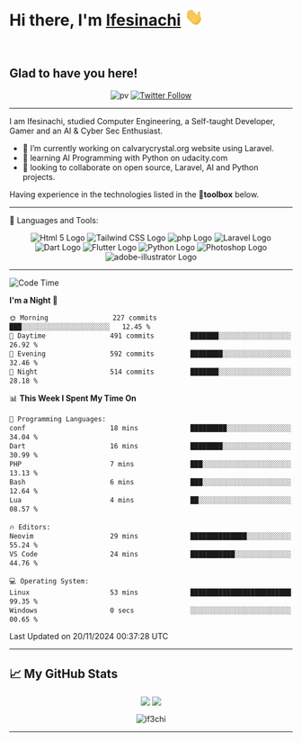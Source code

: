 <h1 align="left">Hi there, I'm <a href="https://twitter.com/ifeabasi" target="_blank">Ifesinachi</a> <img
src="https://github.com/if3chi/if3chi/raw/main/img/Hi.gif" height="32" /></h1>
<br />


<h2>Glad to have you here!</h2> 

<div align="center">

![pv](https://pageview.vercel.app/?github_user=if3chi)
[![Twitter Follow](https://img.shields.io/twitter/follow/ifeabasi?label=Follow%20me%20on%20Twitter&style=social)](https://twitter.com/intent/follow?screen_name=ifeabasi)
<!-- ![GitHub last commit](https://img.shields.io/github/last-commit/if3chi/if3chi) -->

</div>

---


<!--
**if3chi/if3chi** is a ✨ _special_ ✨ repository because its `README.md` (this file) appears on your GitHub profile.

Here are some ideas to get you started:

- 🔭 I’m currently working on ...
- 🌱 I’m currently learning ...
- 👯 I’m looking to collaborate on ...
- 🤔 I’m looking for help with ...
- 💬 Ask me about ...
- 📫 How to reach me: ...
- 😄 Pronouns: ...
- ⚡ Fun fact: ...
-->

I am Ifesinachi, studied Computer Engineering, a Self-taught Developer, Gamer and an AI & Cyber Sec Enthusiast.

- 🔭 I’m currently working on calvarycrystal.org website using Laravel.
- 🌱 learning AI Programming with Python on udacity.com
- 🤝 looking to collaborate on open source, Laravel, AI and Python projects.
 
Having experience in the technologies listed in the 🧰**toolbox** below.

---

🧰 Languages and Tools:

<div align="center">
    <img src="https://cdn.worldvectorlogo.com/logos/html5-2.svg" alt="Html 5 Logo" width="50" height="50"/> 
    <img src="https://cdn.worldvectorlogo.com/logos/tailwind-css-2.svg" alt="Tailwind CSS Logo" width="50" height="50"/>
    <img src="https://cdn.worldvectorlogo.com/logos/php-1.svg" alt="php Logo" width="50" height="50"/>
    <img src="https://cdn.worldvectorlogo.com/logos/laravel-2.svg" alt="Laravel Logo" width="50" height="50"/>
    <img src="https://cdn.worldvectorlogo.com/logos/dart.svg" alt="Dart Logo" width="50" height="50"/>
    <img src="https://cdn.worldvectorlogo.com/logos/flutter-logo.svg" alt="Flutter Logo" width="50" height="50"/> 
    <img src="https://cdn.worldvectorlogo.com/logos/python-5.svg" alt="Python Logo" width="50" height="50"/>
    <img src="https://cdn.worldvectorlogo.com/logos/photoshop-cc-7.svg" alt="Photoshop Logo" width="50" height="50"/>
    <img src="https://cdn.worldvectorlogo.com/logos/adobe-illustrator-cc-2019.svg" alt="adobe-illustrator Logo" width="50" height="50"/>
</div>

---
<!--START_SECTION:waka-->
![Code Time](http://img.shields.io/badge/Code%20Time-1%2C467%20hrs%209%20mins-blue)

**I'm a Night 🦉** 

```text
🌞 Morning                227 commits         ███░░░░░░░░░░░░░░░░░░░░░░   12.45 % 
🌆 Daytime                491 commits         ███████░░░░░░░░░░░░░░░░░░   26.92 % 
🌃 Evening                592 commits         ████████░░░░░░░░░░░░░░░░░   32.46 % 
🌙 Night                  514 commits         ███████░░░░░░░░░░░░░░░░░░   28.18 % 
```


📊 **This Week I Spent My Time On** 

```text
💬 Programming Languages: 
conf                     18 mins             █████████░░░░░░░░░░░░░░░░   34.04 % 
Dart                     16 mins             ████████░░░░░░░░░░░░░░░░░   30.99 % 
PHP                      7 mins              ███░░░░░░░░░░░░░░░░░░░░░░   13.13 % 
Bash                     6 mins              ███░░░░░░░░░░░░░░░░░░░░░░   12.64 % 
Lua                      4 mins              ██░░░░░░░░░░░░░░░░░░░░░░░   08.57 % 

🔥 Editors: 
Neovim                   29 mins             ██████████████░░░░░░░░░░░   55.24 % 
VS Code                  24 mins             ███████████░░░░░░░░░░░░░░   44.76 % 

💻 Operating System: 
Linux                    53 mins             █████████████████████████   99.35 % 
Windows                  0 secs              ░░░░░░░░░░░░░░░░░░░░░░░░░   00.65 % 
```


 Last Updated on 20/11/2024 00:37:28 UTC
<!--END_SECTION:waka-->

---

## &#x1f4c8; My GitHub Stats

<div align="center">
    <img align="center" src="https://github-readme-stats.vercel.app/api?username=if3chi&theme=radical&icon_color=d03e7c&show_icons=true0&hide=issues" />
    <img align="center" width="250" src="https://github-readme-stats.vercel.app/api/top-langs/?username=if3chi&hide=html,kotlin&theme=radical&show_owner=true&layout=default" />
    <p><img align="center" src="https://github-readme-streak-stats.herokuapp.com/?user=if3chi&theme=radical" alt="if3chi" /></p>
</div>

---